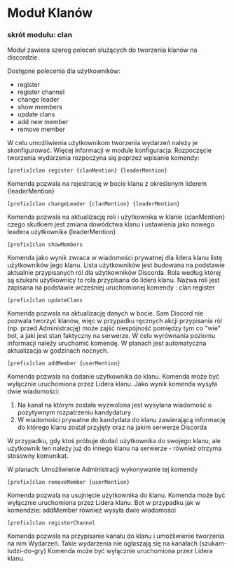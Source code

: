 # Moduł Klanów
### skrót modułu: clan

Moduł zawiera szereg poleceń służących do tworzenia klanów na discordzie.

Dostępne polecenia dla użytkowników:
- register
- register channel
- change leader
- show members
- update clans
- add new member
- remove member

W celu umożliwienia użytkownikom tworzenia wydarzeń należy je skonfigurować. Więcej informacji w module konfiguracja: 
Rozpoczęcie tworzenia wydarzenia rozpoczyna się poprzez wpisanie komendy: 
```
[prefix]clan register {clanMention} {leaderMention}
```
Komenda pozwala na rejestrację w bocie klanu z określonym liderem {leaderMention}
```
[prefix]clan changeLeader {clanMention} {leaderMention}
```
Komenda pozwala na aktualizację roli i użytkownika w klanie {clanMention} czego skutkiem jest zmiana dowódctwa klanu i ustawienia jako nowego leadera użytkownika {leaderMention}

```
[prefix]clan showMembers
```
Komenda jako wynik zwraca w wiadomości prywatnej dla lidera klanu listę użytkowników jego klanu.
Lista użytkowników jest budowana na podstawie aktualnie przypisanych ról dla użytkowników Discorda.
Rola według której są szukani użytkownicy to rola przypisana do lidera klanu. Nazwa roli jest zapisana na podstawie wcześniej uruchomionej komendy : clan register

```
[prefix]clan updateClans
```
Komenda pozwala na aktualizację danych w bocie.
Sam Discord nie pozwala tworzyć klanów, więc w przypadku ręcznych akcji przypisania ról (np. przed Administrację) może zajść niespójność pomiędzy tym co "wie" bot, a jaki jest stan faktyczny na serwerze. W celu wyrównania poziomu informacji należy uruchomić komendę.
W planach jest automatyczna aktualizacja w godzinach nocnych.

```
[prefix]clan addMember {userMention}
```
Komenda pozwala na dodanie użytkownika do klanu.
Komenda może być wyłącznie uruchomiona przez Lidera klanu.
Jako wynik komenda wysyła dwie wiadomości:
1. Na kanał na którym została wyzwolona jest wysyłana wiadomość o pozytywnym rozpatrzeniu kandydatury
2. W wiadomości prywatne do kandydata do klanu zawierającą informację do którego klanu został przyjęty oraz na jakim serwerze Discorda

W przypadku, gdy ktoś próbuje dodać użytkownika do swojego klanu, ale użytkownik ten należy już do innego klanu na serwerze - również otrzyma stosowny komunikat.

W planach: Umożliwienie Administracji wykonywanie tej komendy

```
[prefix]clan removeMember {userMention}
```
Komenda pozwala na usujnięcie użytkownika do klanu.
Komenda może być wyłącznie uruchomiona przez Lidera klanu.
Bot w przypadku jak w komendzie: addMember również wysyła dwie wiadomości


```
[prefix]clan registerChannel
```
Komenda pozwala na przypisanie kanału do klanu i umożliwienie tworzenia na nim Wydarzeń. Takie wydarzenia nie ogłaszają się na kanałach (szukam-ludzi-do-gry)
Komenda może być wyłącznie uruchomiona przez Lidera klanu.